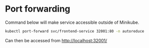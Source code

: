 # Port forwarding
Command below will make service accessible outside of Minikube.

```bash
kubectl port-forward svc/frontend-service 32001:80 -n autoreduce
```

Can then be accessed from <http://localhost:32001/>
